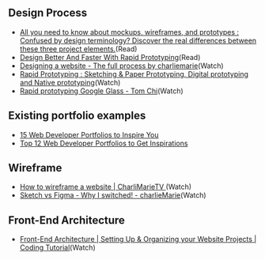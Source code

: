 ## Design Process
- [All you need to know about mockups, wireframes, and prototypes : Confused by design terminology? Discover the real differences between these three project elements.](https://www.creativebloq.com/web-design/jargon-wireframes-mockups-prototypes-51514898)(Read)
- [Design Better And Faster With Rapid Prototyping](https://www.smashingmagazine.com/2010/06/design-better-faster-with-rapid-prototyping/)(Read)
- [Designing a website - The full process by charliemarie](https://www.youtube.com/watch?v=-Dwo-UOjDuw&list=PLrJQSKQvgHS6BCO8nZScJ9iw7Ukjv4f9C&index=2&t=7s)(Watch)
- [Rapid Prototyping : Sketching & Paper Prototyping, Digital prototyping and Native prototyping](https://www.youtube.com/watch?v=JMjozqJS44M)(Watch)
- [Rapid prototyping Google Glass - Tom Chi](https://www.youtube.com/watch?v=d5_h1VuwD6g)(Watch)


## Existing portfolio examples
- [15 Web Developer Portfolios to Inspire You](https://medium.freecodecamp.org/15-web-developer-portfolios-to-inspire-you-137fb1743cae)
- [Top 12 Web Developer Portfolios to Get Inspirations](https://www.mockplus.com/blog/post/web-developer-portfolio)


## Wireframe
- [How to wireframe a website | CharliMarieTV ](https://www.youtube.com/watch?v=PmmQjLqJQlY)(Watch)
- [Sketch vs Figma - Why I switched! - charlieMarie](https://www.youtube.com/watch?v=wIyhqEra7Sc&list=PLrJQSKQvgHS5x86bFn9Z2gfw1CQH2zdZW)(Watch)

## Front-End Architecture
- [Front-End Architecture | Setting Up & Organizing your Website Projects | Coding Tutorial](https://www.youtube.com/watch?v=gFKsEab2-iA&t=6s)(Watch)

